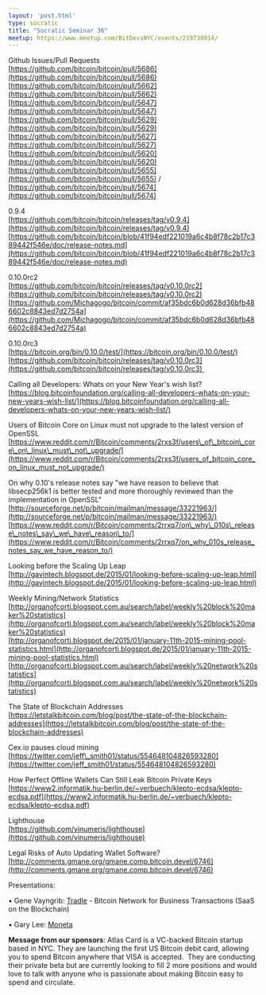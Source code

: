 ```yaml
---
layout: 'post.html'
type: socratic
title: "Socratic Seminar 36"
meetup: https://www.meetup.com/BitDevsNYC/events/219730014/
---
```


Github Issues/Pull Requests  
[](https://github.com/bitcoin/bitcoin/pull/5686)[https://github.com/bitcoin/bitcoin/pull/5686](https://github.com/bitcoin/bitcoin/pull/5686)  
[](https://github.com/bitcoin/bitcoin/pull/5662)[https://github.com/bitcoin/bitcoin/pull/5662](https://github.com/bitcoin/bitcoin/pull/5662)  
[](https://github.com/bitcoin/bitcoin/pull/5647)[https://github.com/bitcoin/bitcoin/pull/5647](https://github.com/bitcoin/bitcoin/pull/5647)  
[](https://github.com/bitcoin/bitcoin/pull/5629)[https://github.com/bitcoin/bitcoin/pull/5629](https://github.com/bitcoin/bitcoin/pull/5629)  
[](https://github.com/bitcoin/bitcoin/pull/5627)[https://github.com/bitcoin/bitcoin/pull/5627](https://github.com/bitcoin/bitcoin/pull/5627)  
[](https://github.com/bitcoin/bitcoin/pull/5620)[https://github.com/bitcoin/bitcoin/pull/5620](https://github.com/bitcoin/bitcoin/pull/5620)  
[](https://github.com/bitcoin/bitcoin/pull/5655)[https://github.com/bitcoin/bitcoin/pull/5655](https://github.com/bitcoin/bitcoin/pull/5655) / [](https://github.com/bitcoin/bitcoin/pull/5674)[https://github.com/bitcoin/bitcoin/pull/5674](https://github.com/bitcoin/bitcoin/pull/5674)

0.9.4  
[](https://github.com/bitcoin/bitcoin/releases/tag/v0.9.4)[https://github.com/bitcoin/bitcoin/releases/tag/v0.9.4](https://github.com/bitcoin/bitcoin/releases/tag/v0.9.4)  
[](https://github.com/bitcoin/bitcoin/blob/41f94edf221019a6c4b8f78c2b17c389442f546e/doc/release-notes.md)[https://github.com/bitcoin/bitcoin/blob/41f94edf221019a6c4b8f78c2b17c389442f546e/doc/release-notes.md](https://github.com/bitcoin/bitcoin/blob/41f94edf221019a6c4b8f78c2b17c389442f546e/doc/release-notes.md)

0.10.0rc2  
[](https://github.com/bitcoin/bitcoin/releases/tag/v0.10.0rc2)[https://github.com/bitcoin/bitcoin/releases/tag/v0.10.0rc2](https://github.com/bitcoin/bitcoin/releases/tag/v0.10.0rc2)  
[](https://github.com/Michagogo/bitcoin/commit/af35bdc6b0d628d36bfb486602c8843ed7d2754a)[https://github.com/Michagogo/bitcoin/commit/af35bdc6b0d628d36bfb486602c8843ed7d2754a](https://github.com/Michagogo/bitcoin/commit/af35bdc6b0d628d36bfb486602c8843ed7d2754a)

0.10.0rc3  
[](https://bitcoin.org/bin/0.10.0/test/)[https://bitcoin.org/bin/0.10.0/test/](https://bitcoin.org/bin/0.10.0/test/)  
[](https://github.com/bitcoin/bitcoin/releases/tag/v0.10.0rc3)[https://github.com/bitcoin/bitcoin/releases/tag/v0.10.0rc3](https://github.com/bitcoin/bitcoin/releases/tag/v0.10.0rc3) 

Calling all Developers: Whats on your New Year's wish list?  
[](https://blog.bitcoinfoundation.org/calling-all-developers-whats-on-your-new-years-wish-list/)[https://blog.bitcoinfoundation.org/calling-all-developers-whats-on-your-new-years-wish-list/](https://blog.bitcoinfoundation.org/calling-all-developers-whats-on-your-new-years-wish-list/)

Users of Bitcoin Core on Linux must not upgrade to the latest version of OpenSSL  
[](https://www.reddit.com/r/Bitcoin/comments/2rxs3f/users_of_bitcoin_core_on_linux_must_not_upgrade/)[https://www.reddit.com/r/Bitcoin/comments/2rxs3f/users\_of\_bitcoin\_core\_on\_linux\_must\_not\_upgrade/](https://www.reddit.com/r/Bitcoin/comments/2rxs3f/users_of_bitcoin_core_on_linux_must_not_upgrade/)

On why 0.10's release notes say "we have reason to believe that libsecp256k1 is better tested and more thoroughly reviewed than the implementation in OpenSSL"  
[](http://sourceforge.net/p/bitcoin/mailman/message/33221963/)[http://sourceforge.net/p/bitcoin/mailman/message/33221963/](http://sourceforge.net/p/bitcoin/mailman/message/33221963/)  
[](https://www.reddit.com/r/Bitcoin/comments/2rrxq7/on_why_010s_release_notes_say_we_have_reason_to/)[https://www.reddit.com/r/Bitcoin/comments/2rrxq7/on\_why\_010s\_release\_notes\_say\_we\_have\_reason\_to/](https://www.reddit.com/r/Bitcoin/comments/2rrxq7/on_why_010s_release_notes_say_we_have_reason_to/)

Looking before the Scaling Up Leap  
[](http://gavintech.blogspot.de/2015/01/looking-before-scaling-up-leap.html)[http://gavintech.blogspot.de/2015/01/looking-before-scaling-up-leap.html](http://gavintech.blogspot.de/2015/01/looking-before-scaling-up-leap.html)

Weekly Mining/Network Statistics  
[](http://organofcorti.blogspot.com.au/search/label/weekly%20block%20maker%20statistics)[http://organofcorti.blogspot.com.au/search/label/weekly%20block%20maker%20statistics](http://organofcorti.blogspot.com.au/search/label/weekly%20block%20maker%20statistics)  
[](http://organofcorti.blogspot.de/2015/01/january-11th-2015-mining-pool-statistics.html)[http://organofcorti.blogspot.de/2015/01/january-11th-2015-mining-pool-statistics.html](http://organofcorti.blogspot.de/2015/01/january-11th-2015-mining-pool-statistics.html)  
[](http://organofcorti.blogspot.com.au/search/label/weekly%20network%20statistics)[http://organofcorti.blogspot.com.au/search/label/weekly%20network%20statistics](http://organofcorti.blogspot.com.au/search/label/weekly%20network%20statistics)

The State of Blockchain Addresses  
[](https://letstalkbitcoin.com/blog/post/the-state-of-the-blockchain-addresses)[https://letstalkbitcoin.com/blog/post/the-state-of-the-blockchain-addresses](https://letstalkbitcoin.com/blog/post/the-state-of-the-blockchain-addresses)

Cex.io pauses cloud mining  
[](https://twitter.com/jeff_smith01/status/554648104826593280)[https://twitter.com/jeff\_smith01/status/554648104826593280](https://twitter.com/jeff_smith01/status/554648104826593280)

How Perfect Offline Wallets Can Still Leak Bitcoin Private Keys  
[](https://www2.informatik.hu-berlin.de/%7Everbuech/klepto-ecdsa/klepto-ecdsa.pdf)[https://www2.informatik.hu-berlin.de/~verbuech/klepto-ecdsa/klepto-ecdsa.pdf](https://www2.informatik.hu-berlin.de/~verbuech/klepto-ecdsa/klepto-ecdsa.pdf)

Lighthouse  
[](https://github.com/vinumeris/lighthouse)[https://github.com/vinumeris/lighthouse](https://github.com/vinumeris/lighthouse)

Legal Risks of Auto Updating Wallet Software?  
[](http://comments.gmane.org/gmane.comp.bitcoin.devel/6746)[http://comments.gmane.org/gmane.comp.bitcoin.devel/6746](http://comments.gmane.org/gmane.comp.bitcoin.devel/6746)

Presentations: 

• Gene Vayngrib: [Tradle](http://tradle.io) - Bitcoin Network for Business Transactions (SaaS on the Blockchain)

• Gary Lee: [Moneta](http://moneta.cash/)

**Message from our sponsors**: Atlas Card is a VC-backed Bitcoin startup based in NYC. They are launching the first US Bitcoin debit card, allowing you to spend Bitcoin anywhere that VISA is accepted.  They are conducting their private beta but are currently looking to fill 2 more positions and would love to talk with anyone who is passionate about making Bitcoin easy to spend and circulate.

